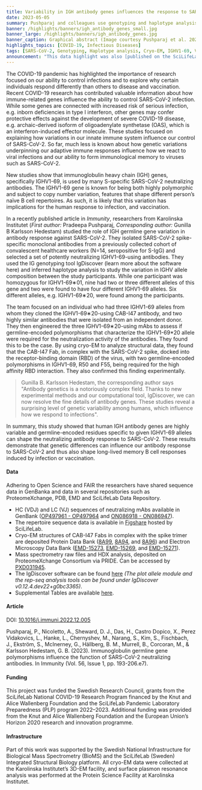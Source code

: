 ```yaml
---
title: Variability in IGH antibody genes influences the response to SARS-CoV-2
date: 2023-05-05
summary: Pushparaj and colleagues use genotyping and haplotype analysis to show high genetic diversity in IGH genes among humans, which may influence our response to infections. Data, and IgDiscover software shared.
banner: /highlights/banners/igh_antibody_genes_small.jpg
banner_large: /highlights/banners/igh_antibody_genes.jpg
banner_caption: Graphical abstract (Image courtesy Pushparaj et al. 2023)
highlights_topics: [COVID-19, Infectious Diseases]
tags: [SARS-CoV-2, Genotyping, Haplotype analysis, Cryo-EM, IGHV1-69, Variability, Individual response, Infection]
announcement: "This data highlight was also [published on the SciLifeLab Data Platform](https://data.scilifelab.se/highlights/igh_antibody_genes/), as the work described in this highlight constitutes data-driven life science. The Platform is a hub for data-driven life science in Sweden, containing multiple relevant resources, tools, and services. It includes information on multiple subjects, including infectious diseases, please check out the [Data Platform](https://data.scilifelab.se/) for more."
---
```


The COVID-19 pandemic has highlighted the importance of research focused on our ability to control infections and to explore why certain individuals respond differently than others to disease and vaccination. Recent COVID-19 research has contributed valuable information about how immune-related genes influence the ability to control SARS-CoV-2 infection. While some genes are connected with increased risk of serious infection, e.g. inborn deficiencies in type I interferon, other genes may confer protective effects against the development of severe COVID-19 disease, e.g. archaic-derived isoform of oligoadenylate synthetase (OAS), which is an interferon-induced effector molecule. These studies focused on explaining how variations in our innate immune system influence our control of SARS-CoV-2. So far, much less is known about how genetic variations underpinning our adaptive immune responses influence how we react to viral infections and our ability to form immunological memory to viruses such as SARS-CoV-2.

New studies show that immunoglobulin heavy chain (IGH) genes, specifically IGHV1-69, is used by many S-specific SARS-CoV-2 neutralizing antibodies. The IGHV1-69 gene is known for being both highly polymorphic and subject to copy number variation, features that shape different person’s naïve B cell repertoires. As such, it is likely that this variation has implications for the human response to infection, and vaccination.

In a recently published article in _Immunity_, researchers from Karolinska Institutet (_First author:_ Pradeepa Pushparaj, _Corresponding author:_ Gunilla B Karlsson Hedestam) studied the role of IGH germline gene variation in antibody response against SARS-CoV-2. They isolated SARS-CoV-2 spike-specific monoclonal antibodies from a previously collected cohort of convalescent healthcare workers (N=14, seropositive for S-IgG) and selected a set of potently neutralizing IGHV1-69-using antibodies. They used the IG genotyping tool IgDiscover (learn more about the software here) and inferred haplotype analysis to study the variation in IGHV allele composition between the study participants. While one participant was homozygous for IGHV1-69∗01, nine had two or three different alleles of this gene and two were found to have four different IGHV1-69 alleles. Six different alleles, e.g. IGHV1-69∗20, were found among the participants.

The team focused on an individual who had three IGHV1-69 alleles from whom they cloned the IGHV1-69∗20-using CAB-I47 antibody, and two highly similar antibodies that were isolated from an independent donor. They then engineered the three IGHV1-69∗20-using mAbs to assess if germline-encoded polymorphisms that characterize the IGHV1-69*20 allele were required for the neutralization activity of the antibodies. They found this to be the case. By using cryo-EM to analyze structural data, they found that the CAB-I47 Fab, in complex with the SARS-CoV-2 spike, docked into the receptor-binding domain (RBD) of the virus, with two germline-encoded polymorphisms in IGHV1-69, R50 and F55, being required for the high affinity RBD interaction. They also confirmed this finding experimentally.

>Gunilla B. Karlsson Hedestam, the corresponding author says "Antibody genetics is a notoriously complex field. Thanks to new experimental methods and our computational tool, IgDiscover, we can now resolve the fine details of antibody genes. These studies reveal a surprising level of genetic variability among humans, which influence how we respond to infections".

In summary, this study showed that human IGH antibody genes are highly variable and germline-encoded residues specific to given IGHV1-69 alleles can shape the neutralizing antibody response to SARS-CoV-2. These results demonstrate that genetic differences can influence our antibody response to SARS-CoV-2 and thus also shape long-lived memory B cell responses induced by infection or vaccination.

#### Data

Adhering to Open Science and FAIR the researchers have shared sequence data in GenBanka and data in several repositories such as ProteomeXchange, PDB, EMD and SciLifeLab Data Repository.

* HC (VDJ) and LC (VJ) sequences of neutralizing mAbs available in GenBank ([OP497961 - OP497964](https://www.ncbi.nlm.nih.gov/nuccore/?term=OP497961%3AOP497964%5Bpacc%5D) and [ON086918 - ON086947](https://www.ncbi.nlm.nih.gov/nuccore/?term=ON086918%3AON086947%5Bpacc%5D)).
* The repertoire sequence data is available in [Figshare](http://doi.org/10.17044/scilifelab.19317512) hosted by SciLifeLab.
* Cryo-EM structures of CAB-I47 Fabs in complex with the spike trimer are deposited Protein Data Bank ([8A99](https://www.rcsb.org/structure/unreleased/8A99), [8A94](https://www.rcsb.org/structure/8A94), and [8A96](https://www.rcsb.org/structure/8A96)) and Electron Microscopy Data Bank ([EMD-15273](https://www.ebi.ac.uk/emdb/EMD-15273), [EMD-15269](https://www.ebi.ac.uk/emdb/EMD-15269), and [EMD-15271](https://www.ebi.ac.uk/emdb/EMD-15271)).
* Mass spectrometry raw files and HDX analysis, deposited on ProteomeXchange Consortium via PRIDE. Can be accessed by [PXD031945](https://proteomecentral.proteomexchange.org/cgi/GetDataset?ID=PXD031945).
* The IgDiscover software can be found [here](http://docs.igdiscover.se/en/stable/) _(The plot allele module and the rep-seq analysis tools can be found under IgDiscover v0.12.4.dev22+g0bc3365)_.
* Supplemental Tables are available [here](https://doi.org/10.17632/mg7p5msrfs.1).

#### Article

DOI: [10.1016/j.immuni.2022.12.005](https://doi.org/10.1016/j.immuni.2022.12.005)

Pushparaj, P., Nicoletto, A., Sheward, D. J., Das, H., Castro Dopico, X., Perez Vidakovics, L., Hanke, L., Chernyshev, M., Narang, S., Kim, S., Fischbach, J., Ekström, S., McInerney, G., Hällberg, B. M., Murrell, B., Corcoran, M., & Karlsson Hedestam, G. B. (2023). Immunoglobulin germline gene polymorphisms influence the function of SARS-CoV-2 neutralizing antibodies. In Immunity (Vol. 56, Issue 1, pp. 193-206.e7).

#### Funding

This project was funded the Swedish Research Council, grants from the SciLifeLab National COVID-19 Research Program financed by the Knut and Alice Wallenberg Foundation and the SciLifeLab Pandemic Laboratory Preparedness (PLP) program 2022–2023. Additional funding was provided from the Knut and Alice Wallenberg Foundation and the European Union’s Horizon 2020 research and innovation programme.

#### Infrastructure

Part of this work was supported by the Swedish National Infrastructure for Biological Mass Spectrometry (BioMS) and the SciLifeLab (Sweden) Integrated Structural Biology platform. All cryo-EM data were collected at the Karolinska Institutet’s 3D-EM facility, and surface plasmon resonance analysis was performed at the Protein Science Facility at Karolinska Institutet.
